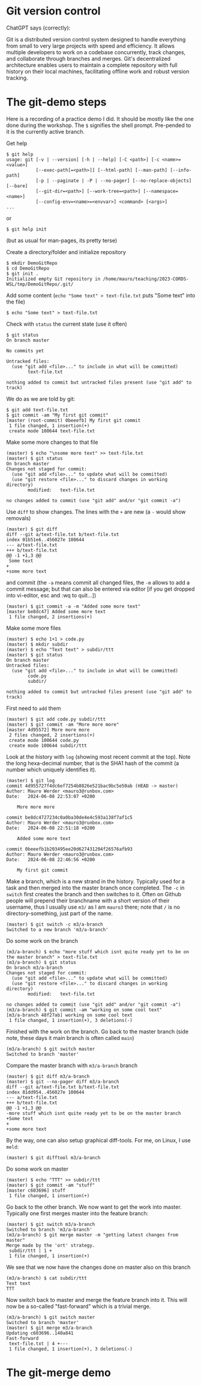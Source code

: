 # Git version control

ChatGPT says (correctly):

Git is a distributed version control system designed to handle everything from small to very large projects with speed and efficiency. It allows multiple developers to work on a codebase concurrently, track changes, and collaborate through branches and merges. Git's decentralized architecture enables users to maintain a complete repository with full history on their local machines, facilitating offline work and robust version tracking.



# The git-demo steps

Here is a recording of a practice demo I did.  It should be mostly like the one done during the workshop.  The `$` signifies the shell prompt.  Pre-pended to it is the currently active branch.

Get help

    $ git help
    usage: git [-v | --version] [-h | --help] [-C <path>] [-c <name>=<value>]
               [--exec-path[=<path>]] [--html-path] [--man-path] [--info-path]
               [-p | --paginate | -P | --no-pager] [--no-replace-objects] [--bare]
               [--git-dir=<path>] [--work-tree=<path>] [--namespace=<name>]
               [--config-env=<name>=<envvar>] <command> [<args>]
    ...

or

    $ git help init

(but as usual for man-pages, its pretty terse)

Create a directory/folder and initialize repository

    $ mkdir DemoGitRepo
    $ cd DemoGitRepo
    $ git init .
    Initialized empty Git repository in /home/mauro/teaching/2023-CORDS-WSL/tmp/DemoGitRepo/.git/

Add some content (`echo "Some text" > text-file.txt` puts "Some text" into the file)

    $ echo "Some text" > text-file.txt

Check with `status` the current state (use it often)

    $ git status
    On branch master

    No commits yet

    Untracked files:
      (use "git add <file>..." to include in what will be committed)
            text-file.txt

    nothing added to commit but untracked files present (use "git add" to track)

We do as we are told by git:

    $ git add text-file.txt
    $ git commit -am "My first git commit"
    [master (root-commit) 0beeefb] My first git commit
     1 file changed, 1 insertion(+)
     create mode 100644 text-file.txt

Make some more changes to that file

    (master) $ echo "\nsome more text" >> text-file.txt
    (master) $ git status
    On branch master
    Changes not staged for commit:
      (use "git add <file>..." to update what will be committed)
      (use "git restore <file>..." to discard changes in working directory)
            modified:   text-file.txt

    no changes added to commit (use "git add" and/or "git commit -a")

Use `diff` to show changes.  The lines with the `+` are new (a `-` would show removals)

    (master) $ git diff
    diff --git a/text-file.txt b/text-file.txt
    index 01b51e6..456027e 100644
    --- a/text-file.txt
    +++ b/text-file.txt
    @@ -1 +1,3 @@
     Some text
    +
    +some more text

and commit (the `-a` means commit all changed files, the `-m` allows to add a commit message; but that can also be entered via editor [if you get dropped into vi-editor, esc and :wq to quit...])

    (master) $ git commit -a -m "Added some more text"
    [master be8dc47] Added some more text
     1 file changed, 2 insertions(+)

Make some more files

    (master) $ echo 1+1 > code.py
    (master) $ mkdir subdir
    (master) $ echo "Text text" > subdir/ttt
    (master) $ git status
    On branch master
    Untracked files:
      (use "git add <file>..." to include in what will be committed)
            code.py
            subdir/

    nothing added to commit but untracked files present (use "git add" to track)

First need to `add` them

    (master) $ git add code.py subdir/ttt
    (master) $ git commit -am "More more more"
    [master 4d95572] More more more
     2 files changed, 2 insertions(+)
     create mode 100644 code.py
     create mode 100644 subdir/ttt

Look at the history with `log` (showing most recent commit at the top).  Note the long hexa-decimal number, that is the SHA1 hash of the commit (a number which uniquely identifies it).

    (master) $ git log
    commit 4d955727f4dc6ef7254b8826e521bac9bc5e50ab (HEAD -> master)
    Author: Mauro Werder <mauro3@runbox.com>
    Date:   2024-06-08 22:53:07 +0200

        More more more

    commit be8dc4727234c0a0ba30de4e4c593a138f7af1c5
    Author: Mauro Werder <mauro3@runbox.com>
    Date:   2024-06-08 22:51:18 +0200

        Added some more text

    commit 0beeefb1b203495ee20d627431204f26576afb93
    Author: Mauro Werder <mauro3@runbox.com>
    Date:   2024-06-08 22:46:56 +0200

        My first git commit

Make a branch, which is a new strand in the history.  Typically used for a task and then merged into the master branch once completed.  The `-c` in `switch` first creates the branch and then switches to it.  Often on Github people will prepend their branchname with a short version of their username, thus I usually use `m3/` as I am `mauro3` there; note that `/` is no directory-something, just part of the name.

    (master) $ git switch -c m3/a-branch
    Switched to a new branch 'm3/a-branch'

Do some work on the branch

    (m3/a-branch) $ echo "more stuff which isnt quite ready yet to be on the master branch" > text-file.txt
    (m3/a-branch) $ git status
    On branch m3/a-branch
    Changes not staged for commit:
      (use "git add <file>..." to update what will be committed)
      (use "git restore <file>..." to discard changes in working directory)
            modified:   text-file.txt

    no changes added to commit (use "git add" and/or "git commit -a")
    (m3/a-branch) $ git commit -am "working on some cool text"
    [m3/a-branch 48f27ab] working on some cool text
     1 file changed, 1 insertion(+), 3 deletions(-)

Finished with the work on the branch.  Go back to the master branch (side note, these days it main branch is often called `main`)

    (m3/a-branch) $ git switch master
    Switched to branch 'master'

Compare the master branch with `m3/a-branch` branch

    (master) $ git diff m3/a-branch
    (master) $ git --no-pager diff m3/a-branch
    diff --git a/text-file.txt b/text-file.txt
    index 81dd954..456027e 100644
    --- a/text-file.txt
    +++ b/text-file.txt
    @@ -1 +1,3 @@
    -more stuff which isnt quite ready yet to be on the master branch
    +Some text
    +
    +some more text

By the way, one can also setup graphical diff-tools.  For me, on Linux, I use `meld`:

    (master) $ git difftool m3/a-branch

Do some work on master

    (master) $ echo "TTT" >> subdir/ttt
    (master) $ git commit -am "stuff"
    [master c603696] stuff
     1 file changed, 1 insertion(+)

Go back to the other branch.  We now want to get the work into master.  Typically one first merges master into the feature branch:

    (master) $ git switch m3/a-branch
    Switched to branch 'm3/a-branch'
    (m3/a-branch) $ git merge master -m "getting latest changes from master"
    Merge made by the 'ort' strategy.
     subdir/ttt | 1 +
     1 file changed, 1 insertion(+)

We see that we now have the changes done on master also on this branch

    (m3/a-branch) $ cat subdir/ttt
    Text text
    TTT

Now switch back to master and merge the feature branch into it.  This will now be a so-called "fast-forward" which is a trivial merge.

    (m3/a-branch) $ git switch master
    Switched to branch 'master'
    (master) $ git merge m3/a-branch
    Updating c603696..140a841
    Fast-forward
     text-file.txt | 4 +---
     1 file changed, 1 insertion(+), 3 deletions(-)


# The git-merge demo
